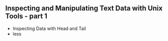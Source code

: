 ## Inspecting and Manipulating Text Data with Unix Tools - part 1
- Inspecting Data with Head and Tail
- less
